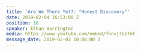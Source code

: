 ```yaml
---
title: 'Are We There Yet?: "Honest Discovery"'
date: 2019-02-04 16:53:00 Z
position: 10
speaker: Ethan Harrington
media: https://www.youtube.com/embed/fhnxj7oz7nE
message_date: 2019-02-03 10:00:00 Z
---
```


